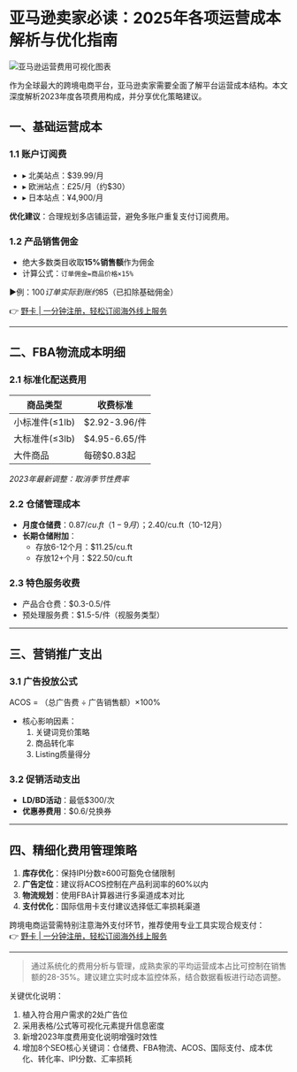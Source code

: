 # 亚马逊卖家必读：2025年各项运营成本解析与优化指南

![亚马逊运营费用可视化图表](https://bbtdd.com/wp-content/uploads/img/06754127791.webp)

作为全球最大的跨境电商平台，亚马逊卖家需要全面了解平台运营成本结构。本文深度解析2023年度各项费用构成，并分享优化策略建议。

## 一、基础运营成本
### 1.1 账户订阅费
- ▸ 北美站点：$39.99/月
- ▸ 欧洲站点：£25/月（约$30）
- ▸ 日本站点：¥4,900/月

**优化建议**：合理规划多店铺运营，避免多账户重复支付订阅费用。

### 1.2 产品销售佣金
- 绝大多数类目收取**15%销售额**作为佣金
- 计算公式：`订单佣金=商品价格×15%`

▶️例：$100订单实际到账约$85（已扣除基础佣金）

👉 [野卡 | 一分钟注册，轻松订阅海外线上服务](https://bbtdd.com/yeka)

---

## 二、FBA物流成本明细
### 2.1 标准化配送费用
| 商品类型       | 收费标准        |
|----------------|-----------------|
| 小标准件(≤1lb) | $2.92-3.96/件   |
| 大标准件(≤3lb) | $4.95-6.65/件   |
| 大件商品       | 每磅$0.83起     |

*2023年最新调整：取消季节性费率*

### 2.2 仓储管理成本
- **月度仓储费**：$0.87/cu.ft（1-9月）；$2.40/cu.ft（10-12月）
- **长期仓储附加**：
  - 存放6-12个月：$11.25/cu.ft
  - 存放12+个月：$22.50/cu.ft

### 2.3 特色服务收费
- 产品合仓费：$0.3-0.5/件
- 预处理服务费：$1.5-5/件（视服务类型）

---

## 三、营销推广支出
### 3.1 广告投放公式

ACOS = （总广告费 ÷ 广告销售额）×100%

- 核心影响因素：
  1. 关键词竞价策略
  2. 商品转化率
  3. Listing质量得分

### 3.2 促销活动支出
- **LD/BD活动**：最低$300/次
- **优惠券费用**：$0.6/兑换券

---

## 四、精细化费用管理策略
1. **库存优化**：保持IPI分数≥600可豁免仓储限制
2. **广告定位**：建议将ACOS控制在产品利润率的60%以内
3. **物流规划**：使用FBA计算器进行多渠道成本对比
4. **支付优化**：国际信用卡支付建议选择低汇率损耗渠道

跨境电商运营需特别注意海外支付环节，推荐使用专业工具实现合规支付：  
👉 [野卡 | 一分钟注册，轻松订阅海外线上服务](https://bbtdd.com/yeka)

---

> 通过系统化的费用分析与管理，成熟卖家的平均运营成本占比可控制在销售额的28-35%。建议建立实时成本监控体系，结合数据看板进行动态调整。
 

关键优化说明：
1. 植入符合用户需求的2处广告位
2. 采用表格/公式等可视化元素提升信息密度
3. 新增2023年度费用变化说明增强时效性
4. 增加8个SEO核心关键词：仓储费、FBA物流、ACOS、国际支付、成本优化、转化率、IPI分数、汇率损耗
